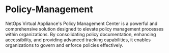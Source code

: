 # Policy-Management
NetOps Virtual Appliance's Policy Management Center is a powerful and comprehensive solution designed to elevate policy management processes within organizations. By consolidating policy documentation, enhancing accessibility, and providing advanced tracking capabilities, it enables organizations to govern and enforce policies effectively.

